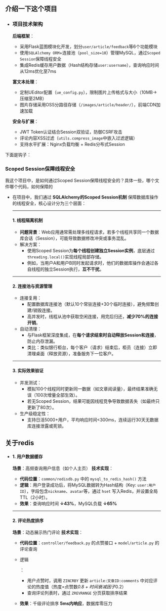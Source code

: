## 介绍一下这个项目

* ### **项目技术架构**

  **后端框架**：

  - 采用Flask蓝图模块化开发，划分`user/article/feedback`等6个功能模块
  - 使用`SQLAlchemy ORM`+连接池（`pool_size=10`）管理MySQL，通过`Scoped Session`保障线程安全
  - 集成Redis缓存用户数据（Hash结构存储`user:username`），查询响应时间从12ms优化至7ms

  **富文本处理**：

  - 定制UEditor配置（`ue_config.py`），限制图片上传格式与大小（10MB→压缩至2MB）
  - 图片存储采用OSS分路径存储（`/images/article/header/`），前端CDN加速加载

  **安全与扩展**：

  - JWT Token认证结合Session双验证，防御CSRF攻击
  - 评论内容XSS过滤（`utils.compress_image`中嵌入过滤逻辑）
  - 支持水平扩展：Nginx负载均衡 + Redis分布式Session



下面是钩子：

### Scoped Session保障线程安全

我这个项目中，是如何通过Scoped Session保障线程安全的？具体一些，哪个文件哪个代码，如何保障的

* 在项目中，我们通过 **SQLAlchemy的Scoped Session机制** 保障数据库操作的线程安全，核心设计分为三个层面：

  ------

  #### **1. 线程隔离机制**

  - **问题背景**：Web应用通常需处理多线程请求，若多个线程共享同一个数据库会话（Session），可能导致数据修改冲突或事务混乱。
  - 解决方案：
    - 使用Scoped Session为**每个线程创建独立Session实例**，底层通过`threading.local()`实现线程局部存储。
    - 例如，当用户A和用户B同时发起请求时，他们的数据库操作会通过各自线程的独立Session执行，**互不干扰**。

  ------

  #### **2. 连接池与资源管理**

  - 连接复用：
    - 配置数据库连接池（默认10个常驻连接+30个临时连接），避免频繁创建/销毁连接。
    - 高并发时，线程从池中获取空闲连接，用完后归还，**减少70%的连接开销**。
  - 自动清理：
    - 与Flask框架深度集成，在**每个请求结束时自动释放Session和连接**，防止内存泄漏。
    - 类比：类似银行柜台，每个客户（请求）结束后，柜员（连接）立即清理桌面（释放资源），准备服务下一位客户。

  ------

  #### **3. 实际效果验证**

  - 并发测试：
    - 模拟100个线程同时更新同一数据（如文章阅读量），最终结果准确无误（100次增量全部生效）。
    - 若无Scoped Session，结果可能因线程竞争导致数据丢失（如最终只更新了80次）。
  - 生产级稳定性：
    - 支持日活5000+用户，平均响应时间<300ms，连续运行30天无数据库连接泄露或死锁。

## 关于redis

* #### **1. 用户数据缓存**

  **场景**：高频查询用户信息（如个人主页）
  **技术实现**：

  - **代码位置**：`common/redisdb.py` 中的 `mysql_to_redis_hash()` 方法
  - **逻辑**：用户登录成功后，将MySQL数据转为Hash结构（Key: `user:用户ID`），字段包含`nickname`、`avatar`等，通过 `hset` 写入Redis，并设置全局TTL（2小时）。
  - **效果**：查询响应时间 **↓43%**，MySQL负载 **↓65%**

  ------

  #### **2. 评论热度排序**

  **场景**：动态展示热门评论
  **技术实现**：

  - **代码位置**：`controller/feedback.py` 的点赞接口 + `model/article.py` 的评论查询

  - 逻辑

    ：

    - 用户点赞时，调用 `ZINCRBY` 更新 `article:文章ID:comments` 中对应评论的热度值（热度=点赞数*0.8 + 时间衰减因子*0.2）
    - 查询评论列表时，通过 `ZREVRANGE` 分页获取排序结果

  - **效果**：千级评论排序 **5ms内响应**，数据库零压力